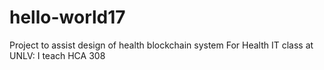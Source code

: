 # hello-world17
Project to assist design of health blockchain system
For Health IT class at UNLV: I teach HCA 308

